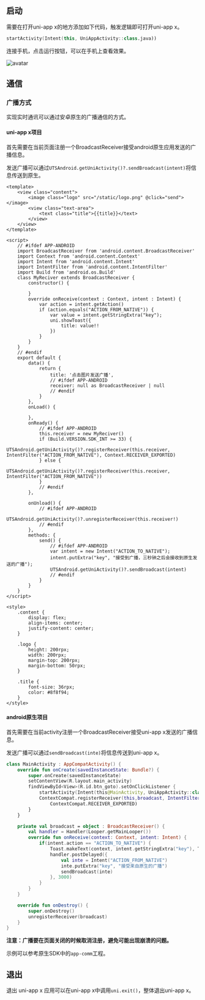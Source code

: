 ## 启动

需要在打开uni-app x的地方添加如下代码，触发逻辑即可打开uni-app x。

```kotlin
startActivity(Intent(this, UniAppActivity::class.java))
```

连接手机，点击运行按钮，可以在手机上查看效果。

![avatar](https://img.cdn.aliyun.dcloud.net.cn/nativedocs/5%2BSDK-android/image/7-6.png)


## 通信

### 广播方式

实现实时通讯可以通过安卓原生的广播通信的方式。

#### uni-app x项目

首先需要在当前页面注册一个BroadcastReceiver接受android原生应用发送的广播信息。

发送广播可以通过`UTSAndroid.getUniActivity()?.sendBroadcast(intent)`将信息传送到原生。

```uvue
<template>
	<view class="content">
		<image class="logo" src="/static/logo.png" @click="send"></image>
		<view class="text-area">
			<text class="title">{{title}}</text>
		</view>
	</view>
</template>

<script>
	// #ifdef APP-ANDROID
	import BroadcastReceiver from 'android.content.BroadcastReceiver'
	import Context from 'android.content.Context'
	import Intent from 'android.content.Intent'
	import IntentFilter from 'android.content.IntentFilter'
	import Build from 'android.os.Build'
	class MyReciver extends BroadcastReceiver {
		constructor() {

		}
		override onReceive(context : Context, intent : Intent) {
			var action = intent.getAction()
			if (action.equals("ACTION_FROM_NATIVE")) {
				var value = intent.getStringExtra("key");
				uni.showToast({
					title: value!!
				})
			}
		}
	}
	// #endif
	export default {
		data() {
			return {
				title: '点击图片发送广播',
				// #ifdef APP-ANDROID
				receiver: null as BroadcastReceiver | null
				// #endif
			}
		},
		onLoad() {

		},
		onReady() {
			// #ifdef APP-ANDROID
			this.receiver = new MyReciver()
			if (Build.VERSION.SDK_INT >= 33) {
				UTSAndroid.getUniActivity()?.registerReceiver(this.receiver, IntentFilter("ACTION_FROM_NATIVE"), Context.RECEIVER_EXPORTED)
			} else {
				UTSAndroid.getUniActivity()?.registerReceiver(this.receiver, IntentFilter("ACTION_FROM_NATIVE"))
			}
			// #endif
		},

		onUnload() {
			// #ifdef APP-ANDROID
			UTSAndroid.getUniActivity()?.unregisterReceiver(this.receiver!)
			// #endif
		},
		methods: {
			send() {
				// #ifdef APP-ANDROID
				var intent = new Intent("ACTION_TO_NATIVE");
				intent.putExtra("key", "接受到广播，三秒钟之后会接收到原生发送的广播");
				UTSAndroid.getUniActivity()?.sendBroadcast(intent)
				// #endif
			}
		}
	}
</script>

<style>
	.content {
		display: flex;
		align-items: center;
		justify-content: center;
	}

	.logo {
		height: 200rpx;
		width: 200rpx;
		margin-top: 200rpx;
		margin-bottom: 50rpx;
	}

	.title {
		font-size: 36rpx;
		color: #8f8f94;
	}
</style>
```

#### android原生项目

首先需要在当前activity注册一个BroadcastReceiver接受uni-app x发送的广播信息。

发送广播可以通过`sendBroadcast(inte)`将信息传送到uni-app x。

```kotlin
class MainActivity : AppCompatActivity() {
    override fun onCreate(savedInstanceState: Bundle?) {
        super.onCreate(savedInstanceState)
        setContentView(R.layout.main_activity)
        findViewById<View>(R.id.btn_goto).setOnClickListener {
            startActivity(Intent(this@MainActivity, UniAppActivity::class.java))
            ContextCompat.registerReceiver(this,broadcast, IntentFilter("ACTION_TO_NATIVE"),
                ContextCompat.RECEIVER_EXPORTED)
        }
    }

    private val broadcast = object : BroadcastReceiver() {
        val handler = Handler(Looper.getMainLooper())
        override fun onReceive(context: Context, intent: Intent) {
            if(intent.action == "ACTION_TO_NATIVE") {
                Toast.makeText(context, intent.getStringExtra("key"), Toast.LENGTH_SHORT).show()
                handler.postDelayed({
                    val inte = Intent("ACTION_FROM_NATIVE")
                    inte.putExtra("key", "接受来自原生的广播")
                    sendBroadcast(inte)
                }, 3000)
            }
        }
    }

    override fun onDestroy() {
        super.onDestroy()
        unregisterReceiver(broadcast)
    }
}
```

**注意：广播要在页面关闭的时候取消注册，避免可能出现崩溃的问题。**

示例可以参考原生SDK中的`app-comm`工程。

## 退出

退出 uni-app x 应用可以在uni-app x中调用`uni.exit()`，整体退出uni-app x。
